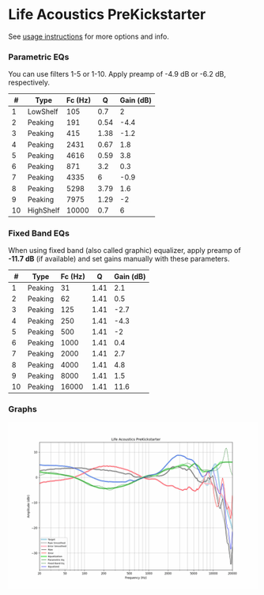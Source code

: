# Life Acoustics PreKickstarter
See [usage instructions](https://github.com/jaakkopasanen/AutoEq#usage) for more options and info.

### Parametric EQs
You can use filters 1-5 or 1-10. Apply preamp of -4.9 dB or -6.2 dB, respectively.

|   # | Type      |   Fc (Hz) |    Q |   Gain (dB) |
|-----|-----------|-----------|------|-------------|
|   1 | LowShelf  |       105 | 0.7  |         2   |
|   2 | Peaking   |       191 | 0.54 |        -4.4 |
|   3 | Peaking   |       415 | 1.38 |        -1.2 |
|   4 | Peaking   |      2431 | 0.67 |         1.8 |
|   5 | Peaking   |      4616 | 0.59 |         3.8 |
|   6 | Peaking   |       871 | 3.2  |         0.3 |
|   7 | Peaking   |      4335 | 6    |        -0.9 |
|   8 | Peaking   |      5298 | 3.79 |         1.6 |
|   9 | Peaking   |      7975 | 1.29 |        -2   |
|  10 | HighShelf |     10000 | 0.7  |         6   |

### Fixed Band EQs
When using fixed band (also called graphic) equalizer, apply preamp of **-11.7 dB** (if available) and set gains manually with these parameters.

|   # | Type    |   Fc (Hz) |    Q |   Gain (dB) |
|-----|---------|-----------|------|-------------|
|   1 | Peaking |        31 | 1.41 |         2.1 |
|   2 | Peaking |        62 | 1.41 |         0.5 |
|   3 | Peaking |       125 | 1.41 |        -2.7 |
|   4 | Peaking |       250 | 1.41 |        -4.3 |
|   5 | Peaking |       500 | 1.41 |        -2   |
|   6 | Peaking |      1000 | 1.41 |         0.4 |
|   7 | Peaking |      2000 | 1.41 |         2.7 |
|   8 | Peaking |      4000 | 1.41 |         4.8 |
|   9 | Peaking |      8000 | 1.41 |         1.5 |
|  10 | Peaking |     16000 | 1.41 |        11.6 |

### Graphs
![](./Life%20Acoustics%20PreKickstarter.png)
